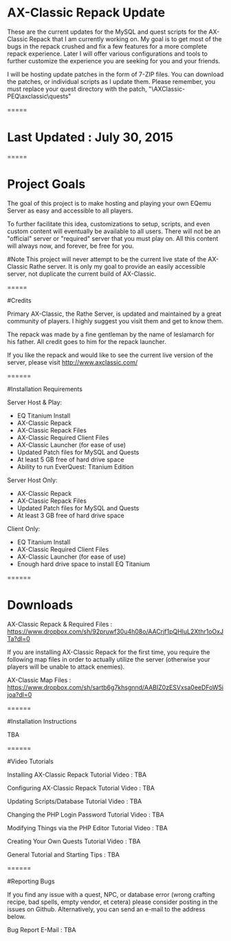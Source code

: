 # AX-Classic Repack Update

These are the current updates for the MySQL and quest scripts for the AX-Classic Repack that I am currently working on.  My goal is to get most of the bugs in the repack crushed and fix a few features for a more complete repack experience.  Later I will offer various configurations and tools to further customize the experience you are seeking for you and your friends.

I will be hosting update patches in the form of 7-ZIP files.  You can download the patches, or individual scripts as I update them.  Please remember, you must replace your quest directory with the patch, "\AXClassic-PEQ\axclassic\quests"

=====

# Last Updated : July 30, 2015

=====

# Project Goals

The goal of this project is to make hosting and playing your own EQemu Server as easy and accessible to all players.

To further facilitate this idea, customizations to setup, scripts, and even custom content will eventually be available to all users.  There will not be an "official" server or "required" server that you must play on.  All this content will always now, and forever, be free for you.

#Note
This project will never attempt to be the current live state of the AX-Classic Rathe server.  It is only my goal to provide an easily accessible server, not duplicate the current build of AX-Classic.

=====

#Credits

Primary AX-Classic, the Rathe Server, is updated and maintained by a great community of players.  I highly suggest you visit them and get to know them.

The repack was made by a fine gentleman by the name of leslamarch for his father.  All credit goes to him for the repack launcher. 

If you like the repack and would like to see the current live version of the server, please visit http://www.axclassic.com/

======

#Installation Requirements

Server Host & Play:
- EQ Titanium Install
- AX-Classic Repack
- AX-Classic Repack Files
- AX-Classic Required Client Files
- AX-Classic Launcher (for ease of use)
- Updated Patch files for MySQL and Quests
- At least 5 GB free of hard drive space
- Ability to run EverQuest: Titanium Edition

Server Host Only:
- AX-Classic Repack
- AX-Classic Repack Files
- Updated Patch files for MySQL and Quests
- At least 3 GB free of hard drive space

Client Only:
- EQ Titanium Install
- AX-Classic Required Client Files
- AX-Classic Launcher (for ease of use)
- Enough hard drive space to install EQ Titanium

======

# Downloads

AX-Classic Repack & Required Files : https://www.dropbox.com/sh/92pruwf30u4h08o/AACrjf1pQHIuL2Xthr1oOxJTa?dl=0

If you are installing AX-Classic Repack for the first time, you require the following map files in order to actually utilize the server (otherwise your players will be unable to attack enemies).

AX-Classic Map Files : https://www.dropbox.com/sh/sartb6g7khsgnnd/AABIZ0zESVxsa0eeDFoW5ijoa?dl=0

======

#Installation Instructions

TBA

======

#Video Tutorials

Installing AX-Classic Repack Tutorial Video : TBA

Configuring AX-Classic Repack Tutorial Video : TBA

Updating Scripts/Database Tutorial Video : TBA

Changing the PHP Login Password Tutorial Video : TBA

Modifying Things via the PHP Editor Tutorial Video : TBA

Creating Your Own Quests Tutorial Video : TBA

General Tutorial and Starting Tips : TBA

======

#Reporting Bugs

If you find any issue with a quest, NPC, or database error (wrong crafting recipe, bad spells, empty vendor, et cetera) please consider posting in the issues on Github.  Alternatively, you can send an e-mail to the address below.

Bug Report E-Mail : TBA